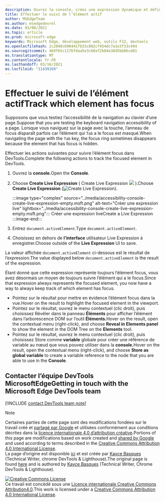 ```yaml
---
description: Ouvrez la console, créez une expression dynamique et définissez l’expression sur document.activeElement.
title: Effectuer le suivi de l’élément actif
author: MSEdgeTeam
ms.author: msedgedevrel
ms.date: 03/08/2021
ms.topic: article
ms.prod: microsoft-edge
keywords: Microsoft Edge, développement web, outils F12, devtools
ms.openlocfilehash: 2c2040c690441fb33c802cf454dc7a1e3f33c494
ms.sourcegitcommit: 4b9fb5c1176fdaa5e3c60af2b84e38d5bb86cd81
ms.translationtype: MT
ms.contentlocale: fr-FR
ms.lasthandoff: 03/16/2021
ms.locfileid: "11439169"
---
```

<!-- Copyright Kayce Basques 

   Licensed under the Apache License, Version 2.0 (the "License");
   you may not use this file except in compliance with the License.
   You may obtain a copy of the License at

       https://www.apache.org/licenses/LICENSE-2.0

   Unless required by applicable law or agreed to in writing, software
   distributed under the License is distributed on an "AS IS" BASIS,
   WITHOUT WARRANTIES OR CONDITIONS OF ANY KIND, either express or implied.
   See the License for the specific language governing permissions and
   limitations under the License.  -->  

# <a name="track-which-element-has-focus"></a><span data-ttu-id="662a2-104">Effectuer le suivi de l’élément actif</span><span class="sxs-lookup"><span data-stu-id="662a2-104">Track which element has focus</span></span>  

<span data-ttu-id="662a2-105">Supposons que vous testiez l’accessibilité de la navigation au clavier d’une page.</span><span class="sxs-lookup"><span data-stu-id="662a2-105">Suppose that you are testing the keyboard navigation accessibility of a page.</span></span>  <span data-ttu-id="662a2-106">Lorsque vous naviguez sur la page avec la touche, l’anneau de focus disparaît parfois car l’élément qui `Tab` a le focus est masqué.</span><span class="sxs-lookup"><span data-stu-id="662a2-106">When navigating the page with the `Tab` key, the focus ring sometimes disappears because the element that has focus is hidden.</span></span>  

<span data-ttu-id="662a2-107">Effectuer les actions suivantes pour suivre l’élément focus dans DevTools.</span><span class="sxs-lookup"><span data-stu-id="662a2-107">Complete the following actions to track the focused element in DevTools.</span></span>  

1.  <span data-ttu-id="662a2-108">Ouvrez la **console.**</span><span class="sxs-lookup"><span data-stu-id="662a2-108">Open the **Console**.</span></span>  
1.  <span data-ttu-id="662a2-109">Choose **Create Live Expression** \( Create Live Expression ![ ](../media/create-live-expression-icon.msft.png) \).</span><span class="sxs-lookup"><span data-stu-id="662a2-109">Choose **Create Live Expression** \(![Create Live Expression](../media/create-live-expression-icon.msft.png)\).</span></span>  
    
    :::image type="complex" source="../media/accessibility-console-create-live-expression-empty.msft.png" alt-text="Créer une expression live" lightbox="../media/accessibility-console-create-live-expression-empty.msft.png":::
       <span data-ttu-id="662a2-111">Créer une expression live</span><span class="sxs-lookup"><span data-stu-id="662a2-111">Create a Live Expression</span></span>  
    :::image-end:::  
    
1.  <span data-ttu-id="662a2-112">Entrez `document.activeElement`.</span><span class="sxs-lookup"><span data-stu-id="662a2-112">Type `document.activeElement`.</span></span>  
1.  <span data-ttu-id="662a2-113">Choisissez en dehors de **l’interface** utilisateur Live Expression à enregistrer.</span><span class="sxs-lookup"><span data-stu-id="662a2-113">Choose outside of the **Live Expression** UI to save.</span></span>  
    
<span data-ttu-id="662a2-114">La valeur affichée `document.activeElement` ci-dessous est le résultat de l’expression.</span><span class="sxs-lookup"><span data-stu-id="662a2-114">The value displayed below `document.activeElement` is the result of the expression.</span></span>  

<span data-ttu-id="662a2-115">Étant donné que cette expression représente toujours l’élément focus, vous avez désormais un moyen de toujours suivre l’élément qui a le focus.</span><span class="sxs-lookup"><span data-stu-id="662a2-115">Since that expression always represents the focused element, you now have a way to always keep track of which element has focus.</span></span>  

*   <span data-ttu-id="662a2-116">Pointez sur le résultat pour mettre en évidence l’élément focus dans la vue.</span><span class="sxs-lookup"><span data-stu-id="662a2-116">Hover on the result to highlight the focused element in the viewport.</span></span>  
*   <span data-ttu-id="662a2-117">Pointez sur le résultat, ouvrez le menu contextuel \(clic droit\), puis choisissez Révéler dans le panneau **Éléments** pour afficher l’élément dans l’arborescence DOM sur l’outil **Éléments.**</span><span class="sxs-lookup"><span data-stu-id="662a2-117">Hover on the result, open the contextual menu \(right-click\), and choose **Reveal in Elements panel** to show the element in the DOM Tree on the **Elements** tool.</span></span>  
*   <span data-ttu-id="662a2-118">Pointez sur le résultat, ouvrez le menu contextuel \(clic droit\), puis choisissez Store comme **variable** globale pour créer une référence de variable au nœud que vous pouvez utiliser dans la **console.**</span><span class="sxs-lookup"><span data-stu-id="662a2-118">Hover on the result, open the contextual menu \(right-click\), and choose **Store as global variable** to create a variable reference to the node that you are able to use in the **Console**.</span></span>  

## <a name="getting-in-touch-with-the-microsoft-edge-devtools-team"></a><span data-ttu-id="662a2-119">Contacter l’équipe DevTools MicrosoftEdge</span><span class="sxs-lookup"><span data-stu-id="662a2-119">Getting in touch with the Microsoft Edge DevTools team</span></span>  

[!INCLUDE [contact DevTools team note](../includes/contact-devtools-team-note.md)]  

<!-- links -->  

> [!NOTE]
> <span data-ttu-id="662a2-120">Certaines parties de cette page sont des modifications fondées sur le travail créé et [partagé par Google][GoogleSitePolicies] et utilisées conformément aux conditions décrites dans la [licence internationale 4,0 d’attribution créative][CCA4IL].</span><span class="sxs-lookup"><span data-stu-id="662a2-120">Portions of this page are modifications based on work created and [shared by Google][GoogleSitePolicies] and used according to terms described in the [Creative Commons Attribution 4.0 International License][CCA4IL].</span></span>  
> <span data-ttu-id="662a2-121">La page d’origine est disponible [ici](https://developers.google.com/web/tools/chrome-devtools/accessibility/focus) et est créée par [Kayce Basques][KayceBasques] \(Technical Writer, chrome DevTools \& Lighthouse\).</span><span class="sxs-lookup"><span data-stu-id="662a2-121">The original page is found [here](https://developers.google.com/web/tools/chrome-devtools/accessibility/focus) and is authored by [Kayce Basques][KayceBasques] \(Technical Writer, Chrome DevTools \& Lighthouse\).</span></span>  

[![Creative Commons License][CCby4Image]][CCA4IL]  
<span data-ttu-id="662a2-123">Ce travail est concédé sous une [Licence internationale Creative Commons Attribution4.0][CCA4IL].</span><span class="sxs-lookup"><span data-stu-id="662a2-123">This work is licensed under a [Creative Commons Attribution 4.0 International License][CCA4IL].</span></span>  

[CCA4IL]: https://creativecommons.org/licenses/by/4.0  
[CCby4Image]: https://i.creativecommons.org/l/by/4.0/88x31.png  
[GoogleSitePolicies]: https://developers.google.com/terms/site-policies  
[KayceBasques]: https://developers.google.com/web/resources/contributors/kaycebasques  
